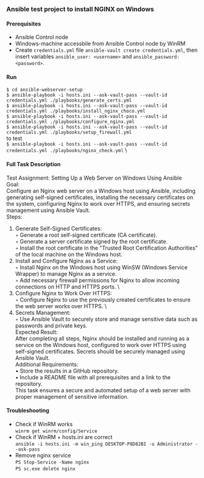 
### Ansible test project to install NGINX on Windows

#### Prerequisites
* Ansible Control node
* Windows-machine accessbile from Ansible Control node by WinRM
* Create ``credentials.yml`` file
``ansible-vault create credentials.yml``, then insert variables ``ansible_user: <username>`` and ``ansible_password: <password>``.
#### Run 
``$ cd ansible-webserver-setup`` \
``$ ansible-playbook -i hosts.ini --ask-vault-pass --vault-id credentials.yml ./playbooks/generate_certs.yml`` \
``$ ansible-playbook -i hosts.ini --ask-vault-pass --vault-id credentials.yml ./playbooks/install_nginx_choco.yml`` \
``$ ansible-playbook -i hosts.ini --ask-vault-pass --vault-id credentials.yml ./playbooks/configure_nginx.yml`` \
``$ ansible-playbook -i hosts.ini --ask-vault-pass --vault-id credentials.yml ./playbooks/setup_firewall.yml`` \
to test \
``$ ansible-playbook -i hosts.ini --ask-vault-pass --vault-id credentials.yml ./playbooks/nginx_check.yml`` \

#### Full Task Description

Test Assignment: Setting Up a Web Server on Windows Using Ansible \
Goal: \
Configure an Nginx web server on a Windows host using Ansible, including generating self-signed certificates, installing the necessary certificates on the system, configuring Nginx to work over HTTPS, and ensuring secrets management using Ansible Vault. \
Steps:
 1. Generate Self-Signed Certificates: \
 ◦ Generate a root self-signed certificate (CA certificate). \
 ◦ Generate a server certificate signed by the root certificate. \
 ◦ Install the root certificate in the "Trusted Root Certification Authorities" of the local machine on the Windows host.
 2. Install and Configure Nginx as a Service: \
 ◦ Install Nginx on the Windows host using WinSW (Windows Service Wrapper) to manage Nginx as a service. \
 ◦ Add necessary firewall permissions for Nginx to allow incoming connections on HTTP and HTTPS ports. \
 3. Configure Nginx to Work Over HTTPS: \
 ◦ Configure Nginx to use the previously created certificates to ensure the web server works over HTTPS. \
 4. Secrets Management: \
 ◦ Use Ansible Vault to securely store and manage sensitive data such as passwords and private keys. \
Expected Result: \
After completing all steps, Nginx should be installed and running as a service on the Windows host, configured to work over HTTPS using self-signed certificates. Secrets should be securely managed using Ansible Vault. \
Additional Requirements: \
 • Store the results in a GitHub repository. \
 • Include a README file with all prerequisites and a link to the repository. \
This task ensures a secure and automated setup of a web server with proper management of sensitive information.

#### Troubleshooting
* Check if WinRM works \
``winrm get winrm/config/Service``
* Check if WinRM + hosts.ini are correct \
``ansible -i hosts.ini -m win_ping DESKTOP-P8D82BI -u Administrator --ask-pass``
* Remove nginx service \
``PS Stop-Service -Name nginx`` \
``PS sc.exe delete nginx``
